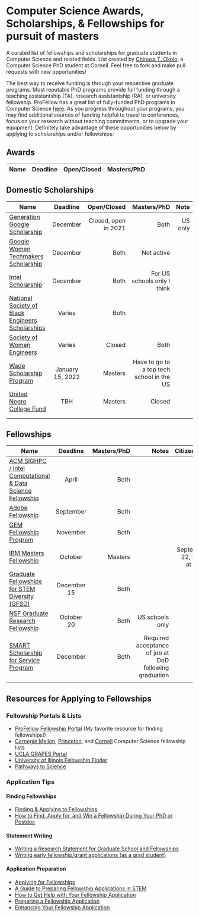 # Computer Science Awards, Scholarships, & Fellowships for pursuit of masters
A curated list of fellowships and scholarships for graduate students in Computer Science and related fields. List created by [Chinasa T. Okolo](http://www.chinasaokolo.com), a Computer Science PhD student at Cornell. Feel free to fork and make pull requests with new opportunities!

The best way to receive funding is through your respective graduate programs. Most reputable PhD programs provide full funding through a teaching assistantship (TA), research assistantship (RA), or university fellowship. ProFellow has a great list of fully-funded PhD programs in Computer Science [here](https://www.profellow.com/fellowships/fully-funded-phd-programs-in-computer-science/). As you progress throughout your programs, you may find additional sources of funding helpful to travel to conferences, focus on your research without teaching commitments, or to upgrade your equipment. Definitely take advantage of these opportunities below by applying to scholarships and/or fellowships:


## Awards
| Name          | Deadline      | Open/Closed | Masters/PhD  |
| ------------- |:-------------:| ------------:| ------------:|

## Domestic Scholarships
| Name          | Deadline      | Open/Closed | Masters/PhD  | Note |
| ------------- |:-------------:| ------------:| ------------:| ------------:|
| [Generation Google Scholarship](https://buildyourfuture.withgoogle.com/scholarships/generation-google-scholarship/#!?detail-content-tabby_activeEl=overview) | December | Closed, open in 2021 | Both | US only |
| [Google Women Techmakers Scholarship](https://www.womentechmakers.com/scholars) | December | Both | Not active |
| [Intel Scholarship](https://www.intel.com/content/www/us/en/diversity/scholars-program-scholarships.html) | December | Both | For US schools only I think |
| [National Society of Black Engineers Scholarships](https://www.nsbe.org/Collegiate/Education/Scholarships) | Varies | Both |
| [Society of Women Engineers](https://swe.org/scholarships/) | Varies | Closed | Both| 
| [Wade Scholarship Program](https://wadescholarship.org/) | January 15, 2022 | Masters| Have to go to a top tech school in the US |
| [United Negro College Fund](https://uncf.org/) | TBH | Masters| Closed |
| |  |  |
| |  |  | 


## Fellowships 
| Name          | Deadline      | Masters/PhD  | Notes | Citizenship  | Nomination   |
| ------------- |:-------------:| ------------:| ------------:| ------------:| ------------:|
| [ACM SIGHPC / Intel Computational & Data Science Fellowship](https://www.sighpc.org/fellowships) | April | Both |  |  |
| [Adobe Fellowship](https://research.adobe.com/fellowship/) | September | Both |  |  |
| [GEM Fellowship Program](http://www.gemfellowship.org/) | November | Both |  |  |
| [IBM Masters Fellowship](https://www.research.ibm.com/university/awards/masters_fellowship.html) | October | Masters |  | September 22, 2022 at 5 PM  |
| [Graduate Fellowships for STEM Diversity (GFSD)](https://stemfellowships.org/)| December 15 | Both |  |  |
| [NSF Graduate Research Fellowship](https://www.nsfgrfp.org/) | October 20 | Both | US schools only |  |
| [SMART Scholarship for Service Program](https://www.smartscholarship.org/smart?id=kb_article&sys_id=33b85cb7db754300b67330ca7c961911) | December | Both | Required acceptance of job at DoD following graduation |  |
|               |               |              |               |              |

## Resources for Applying to Fellowships

### Fellowship Portals & Lists
* [ProFellow Fellowship Portal](https://www.profellow.com) (My favorite resource for finding fellowships!)
* [Carnegie Mellon](https://www.cs.cmu.edu/~gradfellowships/), [Princeton](https://www.cs.princeton.edu/grad/current-student-resources), and [Cornell](https://www.cs.cornell.edu/phd/current-students/fellowship-opportunities) Computer Science fellowship lists
* [UCLA GRAPES Portal](https://grad.ucla.edu/funding/)
* [University of Illinois Fellowship Finder](https://apps.grad.illinois.edu/fellowship-finder/)
* [Pathways to Science](https://www.pathwaystoscience.org/grad.aspx)

### Application Tips

#### Finding Fellowships
* [Finding & Applying to Fellowships](https://www.gograd.org/financial-aid/scholarships/fellowships/)
* [How to Find, Apply for, and Win a Fellowship During Your PhD or Postdoc](http://pfforphds.com/fellowship-application/)

#### Statement Writing
* [Writing a Research Statement for Graduate School and Fellowships](https://h2r.cs.brown.edu/writing-a-research-statement-for-graduate-school-and-fellowships/)
* [Writing early fellowship/grant applications (as a grad student)](https://sites.google.com/view/academicwebsite/home/blog)

#### Application Preparation
* [Applying for Fellowships](https://grad.uw.edu/graduate-student-funding/for-students/fellowships/applying-for-fellowships/)
* [A Guide to Preparing Fellowship Applications in STEM](https://grad.illinois.edu/sites/default/files/PDFs/Fellowship-Proposal-Writing-STEM.pdf)
* [How to Get Help with Your Fellowship Application](https://www.profellow.com/tips/how-to-get-help-with-your-fellowship-application/)
* [Preparing a Fellowship Application](https://funding.yale.edu/applying/how-apply)
* [Enhancing Your Fellowship Application](https://pathwaystoscience.org/pdf/EnhancingYourFellowshipApplication.pdf)


